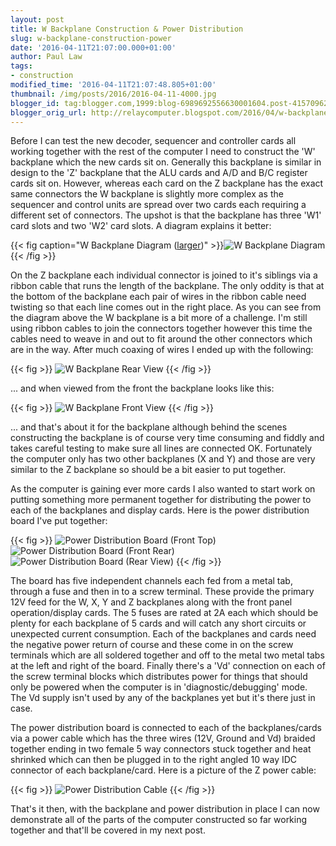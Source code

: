 ```yaml
---
layout: post
title: W Backplane Construction & Power Distribution
slug: w-backplane-construction-power
date: '2016-04-11T21:07:00.000+01:00'
author: Paul Law
tags:
- construction
modified_time: '2016-04-11T21:07:48.805+01:00'
thumbnail: /img/posts/2016/2016-04-11-4000.jpg
blogger_id: tag:blogger.com,1999:blog-6989692556630001604.post-415709624828724390
blogger_orig_url: http://relaycomputer.blogspot.com/2016/04/w-backplane-construction-power.html
---
```


Before I can test the new decoder, sequencer and controller cards all 
working together with the rest of the computer I need to construct the 'W' 
backplane which the new cards sit on. Generally this backplane is similar in 
design to the 'Z' backplane that the ALU cards and A/D and B/C register cards 
sit on. However, whereas each card on the Z backplane has the exact same 
connectors the W backplane is slightly more complex as the sequencer and 
control units are spread over two cards each requiring a different set of 
connectors. The upshot is that the backplane has three 'W1' card slots and two 
'W2' card slots. A diagram explains it better:

{{< fig caption="W Backplane Diagram ([larger](/img/posts/2016/2016-04-11-1000.png))" >}}![W Backplane Diagram](/img/posts/2016/2016-04-11-0000.png){{< /fig >}}

On the 
Z backplane each individual connector is joined to it's siblings via a ribbon 
cable that runs the length of the backplane. The only oddity is that at the 
bottom of the backplane each pair of wires in the ribbon cable need twisting 
so that each line comes out in the right place. As you can see from the 
diagram above the W backplane is a bit more of a challenge. I'm still using 
ribbon cables to join the connectors together however this time the cables 
need to weave in and out to fit around the other connectors which are in the 
way. After much coaxing of wires I ended up with the following:

{{< fig >}}
![W Backplane Rear View](/img/posts/2016/2016-04-11-0001.jpg)
{{< /fig >}}

... 
and when viewed from the front the backplane looks like this:

{{< fig >}}
![W Backplane Front View](/img/posts/2016/2016-04-11-0002.jpg)
{{< /fig >}}

... 
and that's about it for the backplane although behind the scenes constructing 
the backplane is of course very time consuming and fiddly and takes careful 
testing to make sure all lines are connected OK. Fortunately the computer only 
has two other backplanes (X and Y) and those are very similar to the Z 
backplane so should be a bit easier to put together.

As the 
computer is gaining ever more cards I also wanted to start work on putting 
something more permanent together for distributing the power to each of the 
backplanes and display cards. Here is the power distribution board I've put 
together:

{{< fig >}}
![Power Distribution Board (Front Top)](/img/posts/2016/2016-04-11-0003.jpg)
![Power Distribution Board (Front Rear)](/img/posts/2016/2016-04-11-0004.jpg)
![Power Distribution Board (Rear View)](/img/posts/2016/2016-04-11-0005.jpg)
{{< /fig >}}

The board has five independent channels each fed from a metal tab, 
through a fuse and then in to a screw terminal. These provide the primary 12V 
feed for the W, X, Y and Z backplanes along with the front panel 
operation/display cards. The 5 fuses are rated at 2A each which should be 
plenty for each backplane of 5 cards and will catch any short circuits or 
unexpected current consumption. Each of the backplanes and cards need the 
negative power return of course and these come in on the screw terminals which 
are all soldered together and off to the metal two metal tabs at the left and 
right of the board. Finally there's a 'Vd' connection on each of the screw 
terminal blocks which distributes power for things that should only be powered 
when the computer is in 'diagnostic/debugging' mode. The Vd supply isn't used 
by any of the backplanes yet but it's there just in case.

The power 
distribution board is connected to each of the backplanes/cards via a power 
cable which has the three wires (12V, Ground and Vd) braided together ending 
in two female 5 way connectors stuck together and heat shrinked which can then 
be plugged in to the right angled 10 way IDC connector of each backplane/card. 
Here is a picture of the Z power cable:

{{< fig >}}
![Power Distribution Cable](/img/posts/2016/2016-04-11-0006.jpg)
{{< /fig >}}

That's it then, with the backplane and power distribution in place 
I can now demonstrate all of the parts of the computer constructed so far 
working together and that'll be covered in my next post.

 